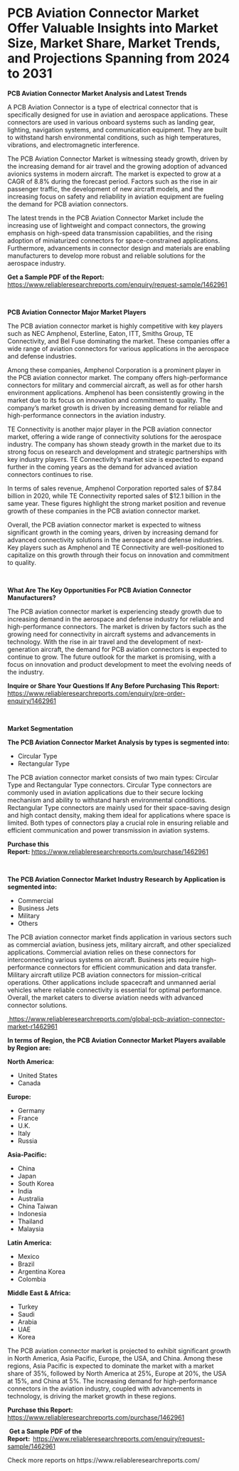 <p><h1>PCB Aviation Connector Market Offer Valuable Insights into Market Size, Market Share, Market Trends, and Projections Spanning from 2024 to 2031</h1></p><p><strong>PCB Aviation Connector Market Analysis and Latest Trends</strong></p>
<p><p>A PCB Aviation Connector is a type of electrical connector that is specifically designed for use in aviation and aerospace applications. These connectors are used in various onboard systems such as landing gear, lighting, navigation systems, and communication equipment. They are built to withstand harsh environmental conditions, such as high temperatures, vibrations, and electromagnetic interference.</p><p>The PCB Aviation Connector Market is witnessing steady growth, driven by the increasing demand for air travel and the growing adoption of advanced avionics systems in modern aircraft. The market is expected to grow at a CAGR of 8.8% during the forecast period. Factors such as the rise in air passenger traffic, the development of new aircraft models, and the increasing focus on safety and reliability in aviation equipment are fueling the demand for PCB aviation connectors.</p><p>The latest trends in the PCB Aviation Connector Market include the increasing use of lightweight and compact connectors, the growing emphasis on high-speed data transmission capabilities, and the rising adoption of miniaturized connectors for space-constrained applications. Furthermore, advancements in connector design and materials are enabling manufacturers to develop more robust and reliable solutions for the aerospace industry.</p></p>
<p><strong>Get a Sample PDF of the Report:&nbsp;</strong> <a href="https://www.reliableresearchreports.com/enquiry/request-sample/1462961">https://www.reliableresearchreports.com/enquiry/request-sample/1462961</a></p>
<p>&nbsp;</p>
<p><strong>PCB Aviation Connector Major Market Players</strong></p>
<p><p>The PCB aviation connector market is highly competitive with key players such as NEC Amphenol, Esterline, Eaton, ITT, Smiths Group, TE Connectivity, and Bel Fuse dominating the market. These companies offer a wide range of aviation connectors for various applications in the aerospace and defense industries.</p><p>Among these companies, Amphenol Corporation is a prominent player in the PCB aviation connector market. The company offers high-performance connectors for military and commercial aircraft, as well as for other harsh environment applications. Amphenol has been consistently growing in the market due to its focus on innovation and commitment to quality. The company’s market growth is driven by increasing demand for reliable and high-performance connectors in the aviation industry.</p><p>TE Connectivity is another major player in the PCB aviation connector market, offering a wide range of connectivity solutions for the aerospace industry. The company has shown steady growth in the market due to its strong focus on research and development and strategic partnerships with key industry players. TE Connectivity’s market size is expected to expand further in the coming years as the demand for advanced aviation connectors continues to rise.</p><p>In terms of sales revenue, Amphenol Corporation reported sales of $7.84 billion in 2020, while TE Connectivity reported sales of $12.1 billion in the same year. These figures highlight the strong market position and revenue growth of these companies in the PCB aviation connector market.</p><p>Overall, the PCB aviation connector market is expected to witness significant growth in the coming years, driven by increasing demand for advanced connectivity solutions in the aerospace and defense industries. Key players such as Amphenol and TE Connectivity are well-positioned to capitalize on this growth through their focus on innovation and commitment to quality.</p></p>
<p>&nbsp;</p>
<p><strong>What Are The Key Opportunities For PCB Aviation Connector Manufacturers?</strong></p>
<p><p>The PCB aviation connector market is experiencing steady growth due to increasing demand in the aerospace and defense industry for reliable and high-performance connectors. The market is driven by factors such as the growing need for connectivity in aircraft systems and advancements in technology. With the rise in air travel and the development of next-generation aircraft, the demand for PCB aviation connectors is expected to continue to grow. The future outlook for the market is promising, with a focus on innovation and product development to meet the evolving needs of the industry.</p></p>
<p><strong>Inquire or Share Your Questions If Any Before Purchasing This Report:</strong> <a href="https://www.reliableresearchreports.com/enquiry/pre-order-enquiry/1462961">https://www.reliableresearchreports.com/enquiry/pre-order-enquiry/1462961</a></p>
<p>&nbsp;</p>
<p><strong>Market Segmentation</strong></p>
<p><strong>The PCB Aviation Connector Market Analysis by types is segmented into:</strong></p>
<p><ul><li>Circular Type</li><li>Rectangular Type</li></ul></p>
<p><p>The PCB aviation connector market consists of two main types: Circular Type and Rectangular Type connectors. Circular Type connectors are commonly used in aviation applications due to their secure locking mechanism and ability to withstand harsh environmental conditions. Rectangular Type connectors are mainly used for their space-saving design and high contact density, making them ideal for applications where space is limited. Both types of connectors play a crucial role in ensuring reliable and efficient communication and power transmission in aviation systems.</p></p>
<p><strong>Purchase this Report:&nbsp;</strong><a href="https://www.reliableresearchreports.com/purchase/1462961">https://www.reliableresearchreports.com/purchase/1462961</a></p>
<p>&nbsp;</p>
<p><strong>The PCB Aviation Connector Market Industry Research by Application is segmented into:</strong></p>
<p><ul><li>Commercial</li><li>Business Jets</li><li>Military</li><li>Others</li></ul></p>
<p><p>The PCB aviation connector market finds application in various sectors such as commercial aviation, business jets, military aircraft, and other specialized applications. Commercial aviation relies on these connectors for interconnecting various systems on aircraft. Business jets require high-performance connectors for efficient communication and data transfer. Military aircraft utilize PCB aviation connectors for mission-critical operations. Other applications include spacecraft and unmanned aerial vehicles where reliable connectivity is essential for optimal performance. Overall, the market caters to diverse aviation needs with advanced connector solutions.</p></p>
<p><a href="https://www.reliableresearchreports.com/global-pcb-aviation-connector-market-r1462961">&nbsp;https://www.reliableresearchreports.com/global-pcb-aviation-connector-market-r1462961</a></p>
<p><strong>In terms of Region, the PCB Aviation Connector Market Players available by Region are:</strong></p>
<p>
    <p> <strong> North America: </strong>
        <ul>
            <li>United States</li>
            <li>Canada</li>
        </ul>
        </p> 
    <p> <strong> Europe: </strong>
        <ul>
            <li>Germany</li>
            <li>France</li>
            <li>U.K.</li>
            <li>Italy</li>
            <li>Russia</li>
        </ul>
        </p> 
    <p> <strong> Asia-Pacific: </strong>
        <ul>
            <li>China</li>
            <li>Japan</li>
            <li>South Korea</li>
            <li>India</li>
            <li>Australia</li>
            <li>China Taiwan</li>
            <li>Indonesia</li>
            <li>Thailand</li>
            <li>Malaysia</li>
        </ul>
        </p> 
    <p> <strong> Latin America: </strong>
        <ul>
            <li>Mexico</li>
            <li>Brazil</li>
            <li>Argentina Korea</li>
            <li>Colombia</li>
        </ul>
        </p> 
    <p> <strong> Middle East & Africa: </strong>
        <ul>
            <li>Turkey</li>
            <li>Saudi</li>
            <li>Arabia</li>
            <li>UAE</li>
            <li>Korea</li>
        </ul>
    </p>
    </p>
<p><p>The PCB aviation connector market is projected to exhibit significant growth in North America, Asia Pacific, Europe, the USA, and China. Among these regions, Asia Pacific is expected to dominate the market with a market share of 35%, followed by North America at 25%, Europe at 20%, the USA at 15%, and China at 5%. The increasing demand for high-performance connectors in the aviation industry, coupled with advancements in technology, is driving the market growth in these regions.</p></p>
<p><strong>Purchase this Report: </strong><a href="https://www.reliableresearchreports.com/purchase/1462961">https://www.reliableresearchreports.com/purchase/1462961</a></p>
<p>&nbsp;<strong>Get a Sample PDF of the Report:&nbsp;&nbsp;</strong><a href="https://www.reliableresearchreports.com/enquiry/request-sample/1462961">https://www.reliableresearchreports.com/enquiry/request-sample/1462961</a></p>
<p><strong></strong></p>
<p>Check more reports on https://www.reliableresearchreports.com/</p>